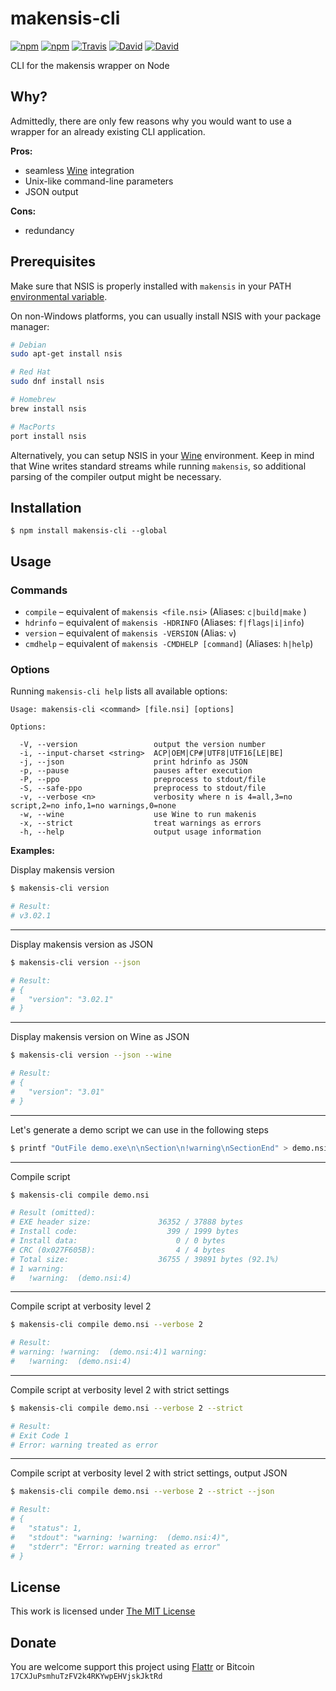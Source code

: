 # makensis-cli

[![npm](https://img.shields.io/npm/l/makensis-cli.svg?style=flat-square)](https://www.npmjs.org/package/makensis-cli)
[![npm](https://img.shields.io/npm/v/makensis-cli.svg?style=flat-square)](https://www.npmjs.org/package/makensis-cli)
[![Travis](https://img.shields.io/travis/idleberg/node-makensis-cli.svg?style=flat-square)](https://travis-ci.org/idleberg/node-makensis-cli)
[![David](https://img.shields.io/david/idleberg/node-makensis-cli.svg?style=flat-square)](https://david-dm.org/idleberg/node-makensis-cli)
[![David](https://img.shields.io/david/dev/idleberg/node-makensis-cli.svg?style=flat-square)](https://david-dm.org/idleberg/node-makensis-cli?type=dev)

CLI for the makensis wrapper on Node

## Why?

Admittedly, there are only few reasons why you would want to use a wrapper for an already existing CLI application.

**Pros:**

- seamless [Wine](http://winehq.org/) integration
- Unix-like command-line parameters
- JSON output

**Cons:**

- redundancy

## Prerequisites

Make sure that NSIS is properly installed with `makensis` in your PATH [environmental variable](http://superuser.com/a/284351/195953).

On non-Windows platforms, you can usually install NSIS with your package manager:

```sh
# Debian
sudo apt-get install nsis

# Red Hat
sudo dnf install nsis

# Homebrew
brew install nsis

# MacPorts
port install nsis
```

Alternatively, you can setup NSIS in your [Wine](http://winehq.org/) environment. Keep in mind that Wine writes standard streams while running `makensis`, so additional parsing of the compiler output might be necessary.

## Installation

`$ npm install makensis-cli --global`

## Usage

### Commands

- `compile` – equivalent of `makensis <file.nsi>` (Aliases: `c|build|make` )
- `hdrinfo` – equivalent of `makensis -HDRINFO` (Aliases: `f|flags|i|info`)
- `version` – equivalent of `makensis -VERSION` (Alias: `v`)
- `cmdhelp` – equivalent of `makensis -CMDHELP [command]` (Aliases: `h|help`)

### Options

Running `makensis-cli help` lists all available options:

```
Usage: makensis-cli <command> [file.nsi] [options]

Options:

  -V, --version                 output the version number
  -i, --input-charset <string>  ACP|OEM|CP#|UTF8|UTF16[LE|BE]
  -j, --json                    print hdrinfo as JSON
  -p, --pause                   pauses after execution
  -P, --ppo                     preprocess to stdout/file
  -S, --safe-ppo                preprocess to stdout/file
  -v, --verbose <n>             verbosity where n is 4=all,3=no script,2=no info,1=no warnings,0=none
  -w, --wine                    use Wine to run makenis
  -x, --strict                  treat warnings as errors
  -h, --help                    output usage information
```

**Examples:**

Display makensis version

```sh
$ makensis-cli version

# Result:
# v3.02.1
```
____

Display makensis version as JSON

```sh
$ makensis-cli version --json

# Result:
# {
#   "version": "3.02.1"
# }
```
____

Display makensis version on Wine as JSON

```sh
$ makensis-cli version --json --wine

# Result:
# {
#   "version": "3.01"
# }
```
____

Let's generate a demo script we can use in the following steps

```sh
$ printf "OutFile demo.exe\n\nSection\n!warning\nSectionEnd" > demo.nsi
```
____

Compile script

```sh
$ makensis-cli compile demo.nsi

# Result (omitted):
# EXE header size:               36352 / 37888 bytes
# Install code:                    399 / 1999 bytes
# Install data:                      0 / 0 bytes
# CRC (0x027F605B):                  4 / 4 bytes
# Total size:                    36755 / 39891 bytes (92.1%)
# 1 warning:
#   !warning:  (demo.nsi:4)
```
____

Compile script at verbosity level 2

```sh
$ makensis-cli compile demo.nsi --verbose 2

# Result:
# warning: !warning:  (demo.nsi:4)1 warning:
#   !warning:  (demo.nsi:4)
```
____

Compile script at verbosity level 2 with strict settings

```sh
$ makensis-cli compile demo.nsi --verbose 2 --strict

# Result:
# Exit Code 1
# Error: warning treated as error
```
____

Compile script at verbosity level 2 with strict settings, output JSON

```sh
$ makensis-cli compile demo.nsi --verbose 2 --strict --json

# Result:
# {
#   "status": 1,
#   "stdout": "warning: !warning:  (demo.nsi:4)",
#   "stderr": "Error: warning treated as error"
# }
```
## License

This work is licensed under [The MIT License](https://opensource.org/licenses/MIT)

## Donate

You are welcome support this project using [Flattr](https://flattr.com/submit/auto?user_id=idleberg&url=https://github.com/idleberg/node-makensis-cli) or Bitcoin `17CXJuPsmhuTzFV2k4RKYwpEHVjskJktRd`
